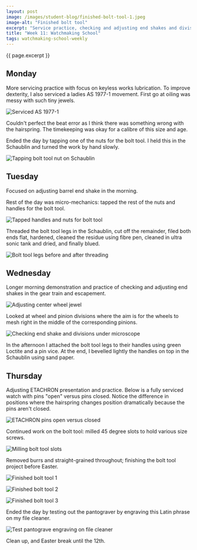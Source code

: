 ```yaml
---
layout: post
image: /images/student-blog/finished-bolt-tool-1.jpeg
image-alt: "Finished bolt tool"
excerpt: "Service practice, checking and adjusting end shakes and divisions in the gear train and escapement, ETACHRON, working on finishing the bolt tool before Easter."
title: "Week 11: Watchmaking School"
tags: watchmaking-school-weekly
---
```


{{ page.excerpt }}

## Monday
More servicing practice with focus on keyless works lubrication. To improve dexterity, I also serviced a ladies AS 1977-1 movement. First go at oiling was messy with such tiny jewels.

![Serviced AS 1977-1](/images/student-blog/serviced-as-1977-1.jpeg)

Couldn't perfect the beat error as I think there was something wrong with the hairspring. The timekeeping was okay for a calibre of this size and age.

Ended the day by tapping one of the nuts for the bolt tool. I held this in the Schaublin and turned the work by hand slowly.

![Tapping bolt tool nut on Schaublin](/images/student-blog/tapping-bolt-tool-nut-on-schaublin.jpeg)

## Tuesday
Focused on adjusting barrel end shake in the morning.

Rest of the day was micro-mechanics: tapped the rest of the nuts and handles for the bolt tool.

![Tapped handles and nuts for bolt tool](/images/student-blog/tapped-handles-and-nuts-for-bolt-tool.jpeg)

Threaded the bolt tool legs in the Schaublin, cut off the remainder, filed both ends flat, hardened, cleaned the residue using fibre pen, cleaned in ultra sonic tank and dried, and finally blued.

![Bolt tool legs before and after threading](/images/student-blog/bolt-tool-legs-before-and-after-threading.jpeg)

## Wednesday
Longer morning demonstration and practice of checking and adjusting end shakes in the gear train and escapement.

![Adjusting center wheel jewel](/images/student-blog/adjusting-center-wheel-jewel.jpeg)

Looked at wheel and pinion divisions where the aim is for the wheels to mesh right in the middle of the corresponding pinions.

![Checking end shake and divisions under microscope](/images/student-blog/checking-endshake-and-divisions-under-microscope.jpeg)

In the afternoon I attached the bolt tool legs to their handles using green Loctite and a pin vice. At the end, I bevelled lightly the handles on top in the Schaublin using sand paper.

## Thursday
Adjusting ETACHRON presentation and practice. Below is a fully serviced watch with pins "open" versus pins closed. Notice the difference in positions where the hairspring changes position dramatically because the pins aren't closed.

![ETACHRON pins open versus closed](/images/student-blog/etachron-pins-open-versus-closed.jpeg)

Continued work on the bolt tool: milled 45 degree slots to hold various size screws.

![Milling bolt tool slots](/images/student-blog/milling-bolt-tool-slots.jpeg)

Removed burrs and straight-grained throughout; finishing the bolt tool project before Easter.

![Finished bolt tool 1](/images/student-blog/finished-bolt-tool-1.jpeg)

![Finished bolt tool 2](/images/student-blog/finished-bolt-tool-2.jpeg)

![Finished bolt tool 3](/images/student-blog/finished-bolt-tool-3.jpeg)

Ended the day by testing out the pantograver by engraving this Latin phrase on my file cleaner.

![Test pantograve engraving on file cleaner](/images/student-blog/test-pantograve-engraving-on-file-cleaner.jpeg)

Clean up, and Easter break until the 12th.

